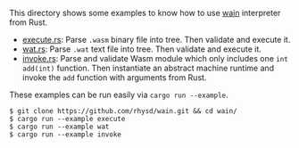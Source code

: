 This directory shows some examples to know how to use [wain](https://github.com/rhysd/wain) interpreter
from Rust.

- [execute.rs](./execute.rs): Parse `.wasm` binary file into tree. Then validate and execute it.
- [wat.rs](./execute.rs): Parse `.wat` text file into tree. Then validate and execute it.
- [invoke.rs](./execute.rs): Parse and validate Wasm module which only includes one `int add(int)`
  function. Then instantiate an abstract machine runtime and invoke the `add` function with
  arguments from Rust.

These examples can be run easily via `cargo run --example`.

```
$ git clone https://github.com/rhysd/wain.git && cd wain/
$ cargo run --example execute
$ cargo run --example wat
$ cargo run --example invoke
```
